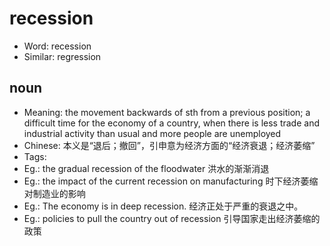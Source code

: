# recession

- Word: recession
- Similar: regression

## noun

- Meaning: the movement backwards of sth from a previous position; a difficult time for the economy of a country, when there is less trade and industrial activity than usual and more people are unemployed
- Chinese: 本义是“退后；撤回”，引申意为经济方面的“经济衰退；经济萎缩”
- Tags: 
- Eg.: the gradual recession of the floodwater 洪水的渐渐消退
- Eg.: the impact of the current recession on manufacturing 时下经济萎缩对制造业的影响
- Eg.: The economy is in deep recession. 经济正处于严重的衰退之中。
- Eg.: policies to pull the country out of recession 引导国家走出经济萎缩的政策

